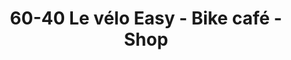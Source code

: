 ---
title: "60-40 Le vélo Easy - Bike café - Shop"
url: /largentiere-la-bessee/60-40-le-velo-easy-bike-cafe-shop/
shop: Fahrrad
---